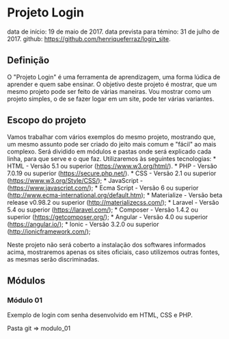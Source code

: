 # Projeto Login
data de início: 19 de maio de 2017.
data prevista para témino: 31 de julho de 2017.
github: https://github.com/henriqueferraz/login_site.

## Definição

O "Projeto Login" é uma ferramenta de aprendizagem, uma forma lúdica de aprender e quem sabe ensinar. O objetivo deste projeto é mostrar, que um mesmo projeto pode ser feito de várias maneiras. Vou mostrar como um projeto simples, o de se fazer logar em um site, pode ter várias variantes.

## Escopo do projeto

Vamos trabalhar com vários exemplos do mesmo projeto, mostrando que, um mesmo assunto pode ser criado do jeito mais comum e "fácil" ao mais complexo. Será dividido em módulos e pastas onde será explicado cada linha, para que serve e o que faz.
Utilizaremos às seguintes tecnologias:
    * HTML - Versão 5.1 ou superior (https://www.w3.org/html/).
    * PHP - Versão 7.0.19 ou superior (https://secure.php.net/).
    * CSS - Versão 2.1 ou superior (https://www.w3.org/Style/CSS/);
    * JavaScript - (https://www.javascript.com/);
    * Ecma Script - Versão 6 ou superior (http://www.ecma-international.org/default.htm);
    * Materialize - Versão beta release v0.98.2 ou superior (http://materializecss.com/);
    * Laravel - Versão 5.4 ou superior (https://laravel.com/);
    * Composer - Versão 1.4.2 ou superior (https://getcomposer.org/);
    * Angular - Versão 4.0 ou superior (https://angular.io/);
    * Ionic - Versão 3.2.0 ou superior (http://ionicframework.com/);

Neste projeto não será coberto a instalação dos softwares informados acima, mostraremos apenas os sites oficiais, caso utilizemos outras fontes, as mesmas serão discriminadas.

## Módulos

### Módulo 01

Exemplo de login com senha desenvolvido em HTML, CSS e PHP.

Pasta git => modulo_01
